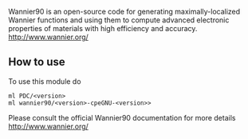 Wannier90 is an open-source code for generating maximally-localized Wannier functions and using them to compute advanced electronic properties of materials with high efficiency and accuracy.
http://www.wannier.org/

## How to use

To use this module do
```
ml PDC/<version>
ml wannier90/<version>-cpeGNU-<version>>
```

Please consult the official Wannier90 documentation for more details
http://www.wannier.org/
